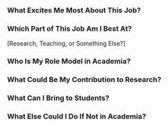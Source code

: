 ### What Excites Me Most About This Job?

### Which Part of This Job Am I Best At?
[Research, Teaching, or Something Else?]

### Who Is My Role Model in Academia?

### What Could Be My Contribution to Research?

### What Can I Bring to Students?

### What Else Could I Do If Not in Academia?

